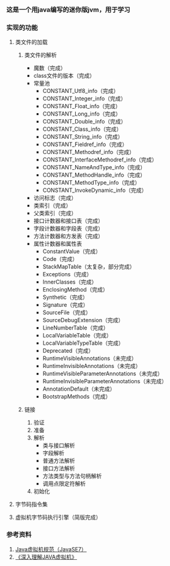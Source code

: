 ### 这是一个用java编写的迷你版jvm，用于学习
### 实现的功能
1. 类文件的加载
    1. 类文件的解析
        - 魔数（完成）
        - class文件的版本（完成）
        - 常量池
            - CONSTANT_Utf8_info（完成）
            - CONSTANT_Integer_info（完成）
            - CONSTANT_Float_info（完成）
            - CONSTANT_Long_info（完成）
            - CONSTANT_Double_info（完成）
            - CONSTANT_Class_info（完成）
            - CONSTANT_String_info（完成）
            - CONSTANT_Fieldref_info（完成）
            - CONSTANT_Methodref_info（完成）
            - CONSTANT_InterfaceMethodref_info（完成）
            - CONSTANT_NameAndType_info（完成）
            - CONSTANT_MethodHandle_info（完成）
            - CONSTANT_MethodType_info（完成）
            - CONSTANT_InvokeDynamic_info（完成）
        - 访问标志（完成）
        - 类索引（完成）
        - 父类索引（完成）
        - 接口计数器和接口表（完成）
        - 字段计数器和字段表（完成）
        - 方法计数器和方发表（完成）
        - 属性计数器和属性表
            - ConstantValue（完成）
            - Code（完成）
            - StackMapTable（太复杂，部分完成）
            - Exceptions（完成）
            - InnerClasses（完成）
            - EnclosingMethod（完成）
            - Synthetic（完成）
            - Signature（完成）
            - SourceFile（完成）
            - SourceDebugExtension（完成）
            - LineNumberTable（完成）
            - LocalVariableTable（完成）
            - LocalVariableTypeTable（完成）
            - Deprecated（完成）
            - RuntimeVisibleAnnotations（未完成）
            - RuntimeInvisibleAnnotations（未完成）
            - RuntimeVisibleParameterAnnotations（未完成）
            - RuntimeInvisibleParameterAnnotations（未完成）
            - AnnotationDefault（未完成）
            - BootstrapMethods（完成）
        
    2. 链接
        1. 验证
        2. 准备
        3. 解析
            - 类与接口解析
            - 字段解析
            - 普通方法解析
            - 接口方法解析
            - 方法类型与方法句柄解析
            - 调用点限定符解析
        4. 初始化
2. 字节码指令集

3. 虚拟机字节码执行引擎（简版完成）

### 参考资料
1. [Java虚拟机规范（JavaSE7）](https://files.cnblogs.com/files/zhuYears/Java%E8%99%9A%E6%8B%9F%E6%9C%BA%E8%A7%84%E8%8C%83%EF%BC%88JavaSE7%EF%BC%89.pdf)
2. [《深入理解JAVA虚拟机》](https://book.douban.com/subject/24722612/)